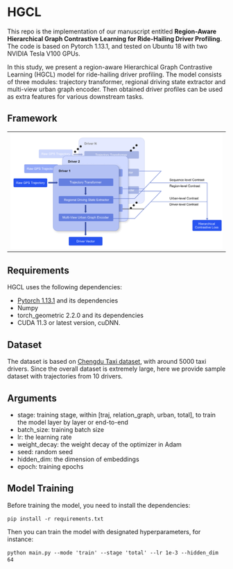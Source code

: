 # HGCL

This repo is the implementation of our manuscript entitled **Region-Aware Hierarchical Graph Contrastive Learning for Ride-Hailing Driver Profiling**. The code is based on Pytorch 1.13.1, and tested on Ubuntu 18 with two NVIDIA Tesla V100 GPUs. 

In this study, we present a region-aware Hierarchical Graph Contrastive Learning (HGCL) model for ride-hailing driver profiling. The model consists of three modules: trajectory transformer, regional driving state extractor and multi-view urban graph encoder. Then obtained driver profiles can be used as extra features for various downstream tasks.



## Framework

||
|--|
| <img src="img/model.png" width="500px"> |

## Requirements

HGCL uses the following dependencies: 

* [Pytorch 1.13.1](https://pytorch.org/get-started/locally/) and its dependencies
* Numpy
* torch_geometric 2.2.0 and its dependencies
* CUDA 11.3 or latest version, cuDNN.



## Dataset

The dataset is based on [Chengdu Taxi dataset](https://www.pkbigdata.com/common/zhzgbCmptDataDetails.html#down), with around 5000 taxi drivers. Since the overall dataset is extremely large, here we provide sample dataset with trajectories from 10 drivers.



## Arguments

- stage: training stage, within [traj, relation_graph, urban, total], to train the model layer by layer or end-to-end
- batch_size: training batch size
- lr: the learning rate
- weight_decay: the weight decay of the optimizer in Adam
- seed: random seed
- hidden_dim: the dimension of embeddings
- epoch: training epochs



## Model Training

Before training the model, you need to install the dependencies:

```shell
pip install -r requirements.txt
```

Then you can train the model with designated hyperparameters, for instance:

```shell
python main.py --mode 'train' --stage 'total' --lr 1e-3 --hidden_dim 64
```


